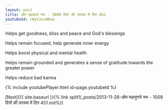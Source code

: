 ```yaml
---
layout: post
title: ओम वृक्षकार्य नमः - 1008 दिनों की तपस्या में दिन 452
youtubeId: rWyt2scW8vw
---
```

 
 
Helps get goodness, bliss and peace and God's blessings
 
Helps remain focused, help generate inner energy 
 
Helps boost physical and mental health 
 
Helps remain grounded and generates a sense of gratitude towards the greater power 
 
Helps reduce bad karma
 
 
 
 


{% include youtubePlayer.html id=page.youtubeId %}
 
[Next]({{ site.baseurl }}{% link  split1/_posts/2013-11-26-ओम महामुणये नमः - 1008 दिनों की तपस्या में दिन 451.md%})
 
